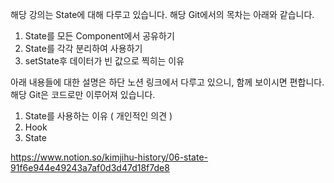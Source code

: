 해당 강의는 State에 대해 다루고 있습니다.
해당 Git에서의 목차는 아래와 같습니다.

1. State를 모든 Component에서 공유하기
2. State를 각각 분리하여 사용하기
3. setState후 데이터가 빈 값으로 찍히는 이유

아래 내용들에 대한 설명은 하단 노션 링크에서 다루고 있으니, 함께 보이시면 편합니다.
해당 Git은 코드로만 이루어져 있습니다.

1. State를 사용하는 이유 ( 개인적인 의견 )
2. Hook
3. State

https://www.notion.so/kimjihu-history/06-state-91f6e944e49243a7af0d3d47d18f7de8
